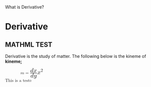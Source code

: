 What is Derivative?

# Derivative

## MATHML TEST
Derivative is the study of matter.
The following below is the kineme of <strong>kineme;<strong>
<div style="padding-left: 50px;">
    <math>
    <mi>m</mi><mo>=</mo>
        <mfrac>
            <mrow><mi>d</mi><mi>x</mi></mrow>
            <mrow><mi>d</mi><mi>y</mi></mrow> 
        </mfrac>
    <msup><mi>x</mi><mn>2</mn></msup>
    </math>
</div>

<math>
    <msub><mi>This is a test</mi><mn>0</mn><msub>


</math>

<style>
mrow,msup {
    font-size: 20px;
    margin: 0px;
}
</style>